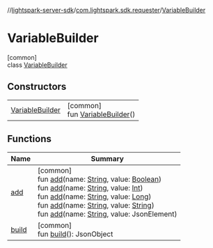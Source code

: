 //[lightspark-server-sdk](../../../index.md)/[com.lightspark.sdk.requester](../index.md)/[VariableBuilder](index.md)

# VariableBuilder

[common]\
class [VariableBuilder](index.md)

## Constructors

| | |
|---|---|
| [VariableBuilder](-variable-builder.md) | [common]<br>fun [VariableBuilder](-variable-builder.md)() |

## Functions

| Name | Summary |
|---|---|
| [add](add.md) | [common]<br>fun [add](add.md)(name: [String](https://kotlinlang.org/api/latest/jvm/stdlib/kotlin/-string/index.html), value: [Boolean](https://kotlinlang.org/api/latest/jvm/stdlib/kotlin/-boolean/index.html))<br>fun [add](add.md)(name: [String](https://kotlinlang.org/api/latest/jvm/stdlib/kotlin/-string/index.html), value: [Int](https://kotlinlang.org/api/latest/jvm/stdlib/kotlin/-int/index.html))<br>fun [add](add.md)(name: [String](https://kotlinlang.org/api/latest/jvm/stdlib/kotlin/-string/index.html), value: [Long](https://kotlinlang.org/api/latest/jvm/stdlib/kotlin/-long/index.html))<br>fun [add](add.md)(name: [String](https://kotlinlang.org/api/latest/jvm/stdlib/kotlin/-string/index.html), value: [String](https://kotlinlang.org/api/latest/jvm/stdlib/kotlin/-string/index.html))<br>fun [add](add.md)(name: [String](https://kotlinlang.org/api/latest/jvm/stdlib/kotlin/-string/index.html), value: JsonElement) |
| [build](build.md) | [common]<br>fun [build](build.md)(): JsonObject |
